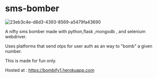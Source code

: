 # sms-bomber
![23eb3c4e-d8d3-4393-8569-a5479fa43690](https://user-images.githubusercontent.com/38348296/133710364-1f088991-5acd-4e9f-a2b9-e07d89abaa89.png)

A nifty sms bomber made with python,flask ,mongodb , and selenium webdriver.

Uses platforms that send otps for user auth as an way to "bomb" a given number.

This is made for fun only.

Hosted at : https://bombify1.herokuapp.com
